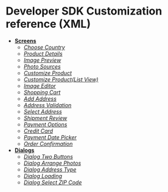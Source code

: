 Developer SDK Customization reference (XML)
===========================================

  - [**Screens**]()
    - [*Choose Country*]()
    - [*Product Details*]()
    - [*Image Preview*]()
    - [*Photo Sources*]()
    - [*Customize Product*]()
    - [*Customize Product(List View)*]()
    - [*Image Editor*]()
    - [*Shopping Cart*]()
    - [*Add Address*]()
    - [*Address Validation*]()
    - [*Select Address*]()
    - [*Shipment Review*]()
    - [*Payment Options*]()
    - [*Credit Card*]()
    - [*Payment Date Picker*]()
    - [*Order Confirmation*]()
  - [**Dialogs**]()
    - [*Dialog Two Buttons*]()
    - [*Dialog Arrange Photos*]()
    - [*Dialog Address Type*]()
    - [*Dialog Loading*]()
    - [*Dialog Select ZIP Code*]()
